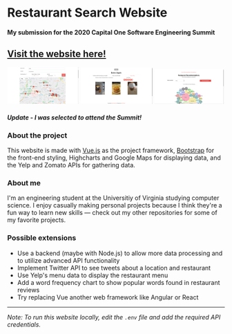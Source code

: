 # Restaurant Search Website
#### My submission for the 2020 Capital One Software Engineering Summit
## [Visit the website here!](https://ehanover-c1-ses.herokuapp.com/)

<img src="screenshots/search1.png" width="33%" title="Search screen"> <img src="screenshots/details1.png" width="33%" title="Restaurant details screen"> <img src="screenshots/recommendations1.png" width="32%" title="Recommendations screen">

#### *Update - I was selected to attend the Summit!*

### About the project
This website is made with [Vue.js](https://vuejs.org/) as the project framework, [Bootstrap](https://getbootstrap.com/) for the front-end styling, Highcharts and Google Maps for displaying data, and the Yelp and Zomato APIs for gathering data.

### About me
I'm an engineering student at the Universitiy of Virginia studying computer science. I enjoy casually making personal projects because I think they're a fun way to learn new skills — check out my other repositories for some of my favorite projects.

### Possible extensions
- Use a backend (maybe with Node.js) to allow more data processing and to utilize advanced API functionality
- Implement Twitter API to see tweets about a location and restaurant
- Use Yelp's menu data to display the restaurant menu
- Add a word frequency chart to show popular words found in restaurant reviews
- Try replacing Vue another web framework like Angular or React

___
*Note: To run this website locally, edit the ```.env``` file and add the required API credentials.*
